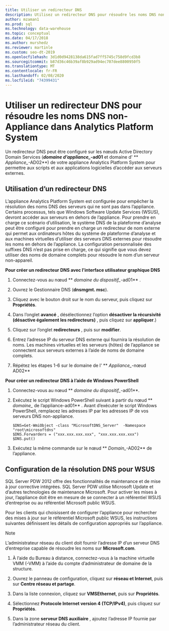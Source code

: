 ```yaml
---
title: Utiliser un redirecteur DNS
description: Utilisez un redirecteur DNS pour résoudre les noms DNS non-Appliance dans Analytics Platform System.
author: mzaman1
ms.prod: sql
ms.technology: data-warehouse
ms.topic: conceptual
ms.date: 04/17/2018
ms.author: murshedz
ms.reviewer: martinle
ms.custom: seo-dt-2019
ms.openlocfilehash: 3d1d0d9428138da615fad7ff5745c758d9fcd3b8
ms.sourcegitcommit: b87d36c46b39af8b929ad94ec707dee8800950f5
ms.translationtype: MT
ms.contentlocale: fr-FR
ms.lasthandoff: 02/08/2020
ms.locfileid: "74399431"
---
```

# <a name="use-a-dns-forwarder-to-resolve-non-appliance-dns-names-in-analytics-platform-system"></a>Utiliser un redirecteur DNS pour résoudre les noms DNS non-Appliance dans Analytics Platform System
Un redirecteur DNS peut être configuré sur les nœuds Active Directory Domain Services (**_domaine d’appliance\__-ad01** et domaine d' ** _Appliance\__-AD02**) de votre appliance Analytics Platform System pour permettre aux scripts et aux applications logicielles d’accéder aux serveurs externes.  
  
## <a name="ResolveDNS"></a>Utilisation d’un redirecteur DNS  
L’appliance Analytics Platform System est configurée pour empêcher la résolution des noms DNS des serveurs qui ne sont pas dans l’appliance. Certains processus, tels que Windows Software Update Services (WSUS), devront accéder aux serveurs en dehors de l’appliance. Pour prendre en charge ce scénario d’utilisation, le système DNS de la plateforme d’analyse peut être configuré pour prendre en charge un redirecteur de nom externe qui permet aux ordinateurs hôtes du système de plateforme d’analyse et aux machines virtuelles d’utiliser des serveurs DNS externes pour résoudre les noms en dehors de l’appliance. La configuration personnalisée des suffixes DNS n’est pas prise en charge, ce qui signifie que vous devez utiliser des noms de domaine complets pour résoudre le nom d’un serveur non-appareil.  
  
**Pour créer un redirecteur DNS avec l’interface utilisateur graphique DNS**  
  
1.  Connectez-vous au nœud ** _domaine du dispositif\__-ad01** .  
  
2.  Ouvrez le Gestionnaire DNS (**dnsmgmt. msc**).  
  
3.  Cliquez avec le bouton droit sur le nom du serveur, puis cliquez sur **Propriétés**.  
  
4.  Dans l’onglet **avancé** , désélectionnez l’option **désactiver la récursivité (désactive également les redirecteurs)** , puis cliquez sur **appliquer**.)  
  
5.  Cliquez sur l’onglet **redirecteurs** , puis sur **modifier**.  
  
6.  Entrez l’adresse IP du serveur DNS externe qui fournira la résolution de noms. Les machines virtuelles et les serveurs (hôtes) de l’appliance se connectent aux serveurs externes à l’aide de noms de domaine complets.  
  
7.  Répétez les étapes 1-6 sur le domaine de l' ** _Appliance\__-nœud AD02**  
  
**Pour créer un redirecteur DNS à l’aide de Windows PowerShell**  
  
1.  Connectez-vous au nœud ** _domaine du dispositif\__-ad01**.  
  
2.  Exécutez le script Windows PowerShell suivant à partir du nœud ** _domaine\__ de l’appliance-ad01** . Avant d’exécuter le script Windows PowerShell, remplacez les adresses IP par les adresses IP de vos serveurs DNS non-appliance.  
  
    ```  
    $DNS=Get-WmiObject -class "MicrosoftDNS_Server"  -Namespace "root\microsoftdns"  
    $DNS.Forwarders = ("xxx.xxx.xxx.xxx", "xxx.xxx.xxx.xxx")  
    $DNS.put()  
    ```  
  
3.  Exécutez la même commande sur le nœud ** _Domain\__-AD02** de l’appliance.  
  
## <a name="configuring-dns-resolution-for-wsus"></a>Configuration de la résolution DNS pour WSUS  
SQL Server PDW 2012 offre des fonctionnalités de maintenance et de mise à jour corrective intégrées. SQL Server PDW utilise Microsoft Update et d’autres technologies de maintenance Microsoft. Pour activer les mises à jour, l’appliance doit être en mesure de se connecter à un référentiel WSUS d’entreprise ou au référentiel Microsoft public WSUS.  
  
Pour les clients qui choisissent de configurer l’appliance pour rechercher des mises à jour sur le référentiel Microsoft public WSUS, les instructions suivantes définissent les détails de configuration appropriés sur l’appliance.  
  
> [!NOTE]  
> L’administrateur réseau du client doit fournir l’adresse IP d’un serveur DNS d’entreprise capable de résoudre les noms sur **Microsoft.com**.  
  
1.  À l’aide du Bureau à distance, connectez-<fabric domain>vous à la machine virtuelle VMM (-VMM) à l’aide du compte d’administrateur de domaine de la structure.  
  
2.  Ouvrez le panneau de configuration, cliquez sur **réseau et Internet**, puis sur **Centre réseau et partage**.  
  
3.  Dans la liste connexion, cliquez sur **VMSEthernet**, puis sur **Propriétés**.  
  
4.  Sélectionnez **Protocole Internet version 4 (TCP/IPv4)**, puis cliquez sur **Propriétés**.  
  
5.  Dans la zone **serveur DNS auxiliaire** , ajoutez l’adresse IP fournie par l’administrateur réseau du client.  
  
<!-- MISSING LINKS ## See Also  
[Common Metadata Query Examples &#40;SQL Server PDW&#41;](../sqlpdw/common-metadata-query-examples-sql-server-pdw.md)  -->  
  
